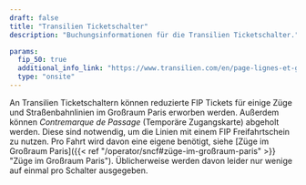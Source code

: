 ```yaml
---
draft: false
title: "Transilien Ticketschalter"
description: "Buchungsinformationen für die Transilien Ticketschalter."

params:
  fip_50: true
  additional_info_link: "https://www.transilien.com/en/page-lignes-et-gares#paragraph-part-6916"
  type: "onsite"
---
```


An Transilien Ticketschaltern können reduzierte FIP Tickets für einige Züge und Straßenbahnlinien im Großraum Paris erworben werden. Außerdem können _Contremarque de Passage_ (Temporäre Zugangskarte) abgeholt werden. Diese sind notwendig, um die Linien mit einem FIP Freifahrtschein zu nutzen. Pro Fahrt wird davon eine eigene benötigt, siehe [Züge im Großraum Paris]({{< ref "/operator/sncf#züge-im-großraum-paris" >}} "Züge im Großraum Paris"). Üblicherweise werden davon leider nur wenige auf einmal pro Schalter ausgegeben.
